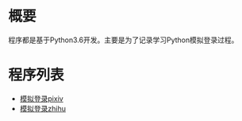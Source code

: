 # 概要 #
程序都是基于Python3.6开发。主要是为了记录学习Python模拟登录过程。

# 程序列表 #
+ [模拟登录pixiv](src/pixiv)
+ [模拟登录zhihu](src/zhihu)


